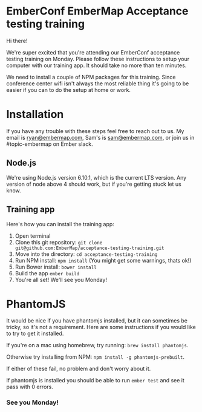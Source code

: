 # EmberConf EmberMap Acceptance testing training

Hi there!

We're super excited that you're attending our EmberConf acceptance testing training on Monday. Please follow these instructions to setup your computer with our training app. It should take no more than ten minutes.

We need to install a couple of NPM packages for this training. Since conference center wifi isn't always the most reliable thing it's going to be easier if you can to do the setup at home or work.

# Installation

If you have any trouble with these steps feel free to reach out to us. My email is [ryan@embermap.com](mailto:ryan@embermap.com), Sam's is [sam@embermap.com](mailto:sam@embermap.com), or join us in #topic-embermap on Ember slack.

## Node.js

We're using Node.js version 6.10.1, which is the current LTS version. Any version of node above 4 should work, but if you're getting stuck let us know.

## Training app

Here's how you can install the training app:

1. Open terminal
1. Clone this git repository: `git clone git@github.com:EmberMap/acceptance-testing-training.git`
1. Move into the directory: `cd acceptance-testing-training`
1. Run NPM install: `npm install` (You might get some warnings, thats ok!)
1. Run Bower install: `bower install`
1. Build the app `ember build`
1. You're all set! We'll see you Monday!

# PhantomJS

It would be nice if you have phantomjs installed, but it can sometimes be tricky, so it's not a requirement. Here are some instructions if you would like to try to get it installed.

If you're on a mac using homebrew, try running: `brew install phantomjs`.

Otherwise try installing from NPM: `npm install -g phantomjs-prebuilt`.

If either of these fail, no problem and don't worry about it.

If phantomjs is installed you should be able to run `ember test` and see it pass with 0 errors.

### See you Monday!
